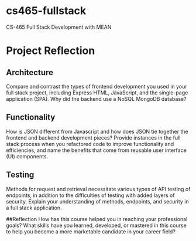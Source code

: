# cs465-fullstack
CS-465 Full Stack Development with MEAN


# Project Reflection

## Architecture
Compare and contrast the types of frontend development you used in your full stack project, including Express HTML, JavaScript, and the single-page application (SPA).
Why did the backend use a NoSQL MongoDB database?

## Functionality
How is JSON different from Javascript and how does JSON tie together the frontend and backend development pieces?
Provide instances in the full stack process when you refactored code to improve functionality and efficiencies, and name the benefits that come from reusable user interface (UI) components.

## Testing
Methods for request and retrieval necessitate various types of API testing of endpoints, in addition to the difficulties of testing with added layers of security. Explain your understanding of methods, endpoints, and security in a full stack application.

##Reflection
How has this course helped you in reaching your professional goals? What skills have you learned, developed, or mastered in this course to help you become a more marketable candidate in your career field?
